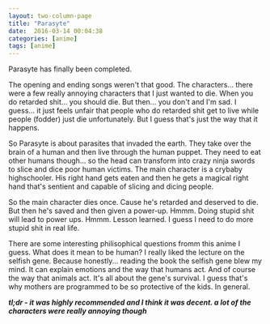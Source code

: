 ```yaml
---
layout: two-column-page 
title: "Parasyte"
date:  2016-03-14 00:04:38
categories: [anime]
tags: [anime]
---
```

Parasyte has finally been completed.

The opening and ending songs weren't that good. The characters... there were a few really annoying characters that I just wanted to die. When you do retarded shit... you should die. But then... you don't and I'm sad. I guess... it just feels unfair that people who do retarded shit get to live while people (fodder) just die unfortunately. But I guess that's just the way that it happens.

So Parasyte is about parasites that invaded the earth. They take over the brain of a human and then live through the human puppet. They need to eat other humans though... so the head can transform into crazy ninja swords to slice and dice poor human victims. The main character is a crybaby highschooler. His right hand gets eaten and then he gets a magical right hand that's sentient and capable of slicing and dicing people. 

So the main character dies once. Cause he's retarded and deserved to die. But then he's saved and then given a power-up. Hmmm. Doing stupid shit will lead to power ups. Hmmm. Lesson learned. I guess I need to do more stupid shit in real life. 

There are some interesting philisophical questions fromm this anime I guess. What does it mean to be human? I really liked the lecture on the selfish gene. Because honestly... reading the book the selfish gene blew my mind. It can explain emotions and the way that humans act. And of course the way that animals act. It's all about the gene's survival. I guess that's why mothers are programmed to be so protective of the kids. In general.

***tl;dr - it was highly recommended and I think it was decent. a lot of the characters were really annoying though***
